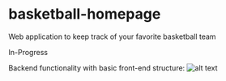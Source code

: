# basketball-homepage
Web application to keep track of your favorite basketball team

In-Progress

Backend functionality with basic front-end structure:
![alt text](https://i.imgur.com/LXQBzC1.png)


